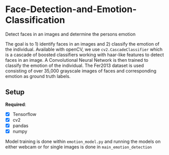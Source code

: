 # Face-Detection-and-Emotion-Classification
Detect faces in an images and determine the persons emotion

The goal is to 1) identify faces in an images and 2) classify the emotion of the individual. Available with openCV, we use 
`cv2.CascadeClassifier` which is a cascade of boosted classifiers working with haar-like features to detect faces in an image. A 
Convolutional Neural Network is then trained to classify the emotion of the individual. The Fer2013 dataset is used consisting of over 35,000
grayscale images of faces and corresponding emotion as ground truth labels. 

## Setup
**Required**:

- [x] Tensorflow
- [x] cv2
- [x] pandas
- [x] numpy

Model training is done within `emotion_model.py` and running the models on either webcam or for single images is done in `main_emotion_detection`
